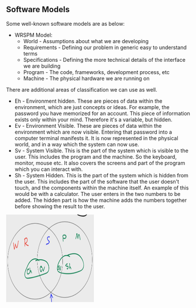 ## Software Models

Some well-known software models are as below:
  * WRSPM Model: 
    * World - Assumptions about what we are developing
    * Requirements - Defining our problem in generic easy to understand terms
    * Specifications - Defining the more technical details of the interface we are building
    * Program - The code, frameworks, development process, etc
    * Machine - The physical hardware we are running on

There are additional areas of classification we can use as well.
  * Eh - Environment hidden. These are pieces of data within the environment, which are just concepts or ideas. For example, the password you have memorized for an account. This piece of information exists only within your mind. Therefore it's a variable, but hidden.
  * Ev - Environment Visible. These are pieces of data within the environment which are now visible. Entering that password into a computer terminal manifests it. It is now represented in the physical world, and in a way which the system can now use.
  * Sv - System Visible. This is the part of the system which is visible to the user. This includes the program and the machine. So the keyboard, monitor, mouse etc. It also covers the screens and part of the program which you can interact with.
  * Sh - System Hidden. This is the part of the system which is hidden from the user. This includes the part of the software that the user doesn't touch, and the components within the machine itself. An example of this would be with a calculator. The user enters in the two numbers to be added. The hidden part is how the machine adds the numbers together before showing the result to the user.

<img src="https://github.com/Quantanalyst/SoftwareEngineeringNotes/blob/master/Software%20Models/wrspm.png"  width="240" height="240">
